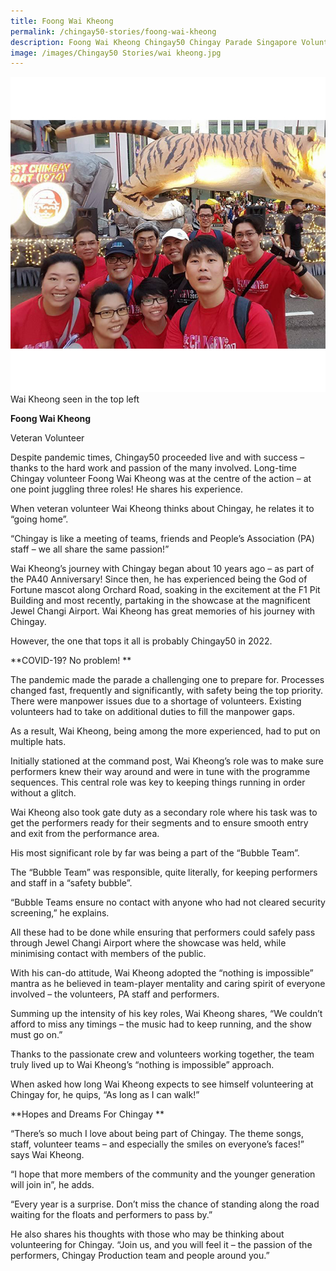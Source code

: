 ```yaml
---
title: Foong Wai Kheong
permalink: /chingay50-stories/foong-wai-kheong
description: Foong Wai Kheong Chingay50 Chingay Parade Singapore Volunteer
image: /images/Chingay50 Stories/wai kheong.jpg
---
```

![Foong Wai Kheong](/images/Chingay50%20Stories/wai%20kheong.jpg)
Wai Kheong seen in the top left

**Foong Wai Kheong**

Veteran Volunteer

Despite pandemic times, Chingay50 proceeded live and with success – thanks to the hard work and passion of the many involved. Long-time Chingay volunteer Foong Wai Kheong was at the centre of the action – at one point juggling three roles! He shares his experience.  

When veteran volunteer Wai Kheong thinks about Chingay, he relates it to “going home”.  
  
“Chingay is like a meeting of teams, friends and People’s Association (PA) staff – we all share the same passion!” 

Wai Kheong’s journey with Chingay began about 10 years ago – as part of the PA40 Anniversary! Since then, he has experienced being the God of Fortune mascot along Orchard Road, soaking in the excitement at the F1 Pit Building and most recently, partaking in the showcase at the magnificent Jewel Changi Airport. Wai Kheong has great memories of his journey with Chingay.   
  
However, the one that tops it all is probably Chingay50 in 2022.

**COVID-19? No problem! **

The pandemic made the parade a challenging one to prepare for. Processes changed fast, frequently and significantly, with safety being the top priority. There were manpower issues due to a shortage of volunteers. Existing volunteers had to take on additional duties to fill the manpower gaps. 

As a result, Wai Kheong, being among the more experienced, had to put on multiple hats. 

Initially stationed at the command post, Wai Kheong’s role was to make sure performers knew their way around and were in tune with the programme sequences. This central role was key to keeping things running in order without a glitch.

Wai Kheong also took gate duty as a secondary role where his task was to get the performers ready for their segments and to ensure smooth entry and exit from the performance area. 

His most significant role by far was being a part of the “Bubble Team”.  

The “Bubble Team” was responsible, quite literally, for keeping performers and staff in a “safety bubble”.

“Bubble Teams ensure no contact with anyone who had not cleared security screening,” he explains.  
  
All these had to be done while ensuring that performers could safely pass through Jewel Changi Airport where the showcase was held, while minimising contact with members of the public.  
  
With his can-do attitude, Wai Kheong adopted the “nothing is impossible” mantra as he believed in team-player mentality and caring spirit of everyone involved – the volunteers, PA staff and performers.  
  
Summing up the intensity of his key roles, Wai Kheong shares, “We couldn’t afford to miss any timings – the music had to keep running, and the show must go on.”  
  
Thanks to the passionate crew and volunteers working together, the team truly lived up to Wai Kheong’s “nothing is impossible” approach. 

When asked how long Wai Kheong expects to see himself volunteering at Chingay for, he quips, “As long as I can walk!”  
  
**Hopes and Dreams For Chingay **

“There’s so much I love about being part of Chingay. The theme songs, staff, volunteer teams – and especially the smiles on everyone’s faces!” says Wai Kheong. 

“I hope that more members of the community and the younger generation will join in”, he adds. 

“Every year is a surprise. Don’t miss the chance of standing along the road waiting for the floats and performers to pass by.”

He also shares his thoughts with those who may be thinking about volunteering for Chingay. “Join us, and you will feel it – the passion of the performers, Chingay Production team and people around you.”